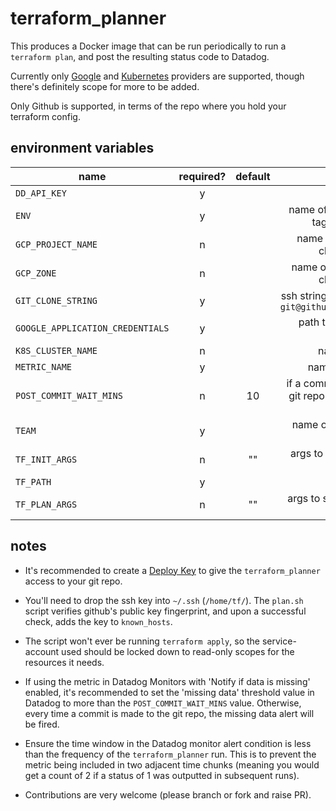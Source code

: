 # terraform_planner

This produces a Docker image that can be run periodically to run a `terraform
plan`, and post the resulting status code to Datadog.

Currently only [Google](https://www.terraform.io/docs/providers/google) and 
[Kubernetes](https://www.terraform.io/docs/providers/kubernetes) providers are
supported, though there's definitely scope for more to be added.

Only Github is supported, in terms of the repo where you hold your terraform
config.

## environment variables

| name        | required?           | default  | purpose |
| ------------- |:-------------:|:-----:|:-----:|
|`DD_API_KEY`      | y |  | Datadog API key |
|`ENV`      | y |  | name of environment (used as a tag in Datadog metric) |
|`GCP_PROJECT_NAME`      | n |  | name of GCP project the gke cluster is running in|
|`GCP_ZONE`      | n |  | name of GCP zone that the gke cluster is running in |
|`GIT_CLONE_STRING`      | y |  | ssh string used to clone a repo, e.g. `git@github.com:my_org/my_repo.git` |
|`GOOGLE_APPLICATION_CREDENTIALS`      | y |  | path to the service-account key.json |
|`K8S_CLUSTER_NAME`     | n |  | name of k8s cluster |
|`METRIC_NAME`      | y |  | name of Datadog metric |
|`POST_COMMIT_WAIT_MINS`      | n | 10 | if a commit has been made to the git repo within this time, skip the run |
|`TEAM`      | y |  | name of team (used as a tag in Datadog metric) |
|`TF_INIT_ARGS`      | n | "" | args to supply the [terraform init command](https://www.terraform.io/docs/commands/init.html) |
|`TF_PATH`     | y |  |  |
|`TF_PLAN_ARGS`      | n | "" | args to supply the [terraform plan command](https://www.terraform.io/docs/commands/plan.html) |

## notes

* It's recommended to create a [Deploy Key](https://developer.github.com/v3/guides/managing-deploy-keys/#deploy-keys)
to give the `terraform_planner` access to your git repo.

* You'll need to drop the ssh key into `~/.ssh` (`/home/tf/`). The `plan.sh` 
script verifies github's public key fingerprint, and upon a successful check,
adds the key to `known_hosts`.

* The script won't ever be running `terraform apply`, so the service-account 
used should be locked down to read-only scopes for the resources it needs.

* If using the metric in Datadog Monitors with 'Notify if data is missing' 
enabled, it's recommended to set the 'missing data' threshold value in Datadog
to more than the `POST_COMMIT_WAIT_MINS` value. Otherwise, every time a commit
is made to the git repo, the missing data alert will be fired.

* Ensure the time window in the Datadog monitor alert condition is less than the
frequency of the `terraform_planner` run. This is to prevent the metric being 
included in two adjacent time chunks (meaning you would get a count of 2
if a status of 1 was outputted in subsequent runs).

* Contributions are very welcome (please branch or fork and raise PR).
